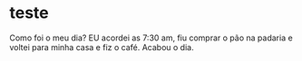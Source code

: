 # teste 
Como foi o meu dia?
EU acordei as 7:30 am, fiu comprar o pão na padaria e voltei para minha casa e fiz o café. Acabou o dia.
